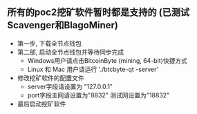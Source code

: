  ## 所有的poc2挖矿软件暂时都是支持的 (已测试Scavenger和BlagoMiner)
 * 第一步, 下载全节点钱包
 * 第二部, 启动全节点钱包并等待同步完成
    * Windows用户请点击BitcoinByte (mining, 64-bit)快捷方式
    * Linux 和 Mac 用户请运行 './btcbyte-qt -server'
 * 修改挖矿软件的配置文件
    * server字段请设置为 "127.0.0.1"
    * port字段主网请设置为"8832" 测试网设置为"18832"
 * 最后启动挖矿软件
